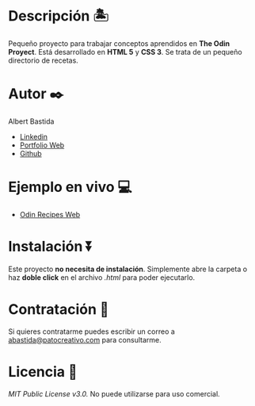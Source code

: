# Descripción 🏝️
Pequeño proyecto para trabajar conceptos aprendidos en **The Odin Proyect**. Está desarrollado en **HTML 5** y **CSS 3**. Se trata de un pequeño directorio de recetas.

# Autor ✒️
Albert Bastida
- <a href="https://linkedin.com/in/albertbastidamarfil"> Linkedin </a>
- <a href="https://patocreativo.com">Portfolio Web</a>
- <a href="https://github.com/marfil92">Github</a>

# Ejemplo en vivo 💻

- <a href="#"> Odin Recipes Web </a>

# Instalación ⏬
Este proyecto **no necesita de instalación**. Simplemente abre la carpeta o haz **doble click** en el archivo *.html* para poder ejecutarlo.

# Contratación 📌
Si quieres contratarme puedes escribir un correo a <a href="mailto:abastida@patocreativo.com">abastida@patocreativo.com</a> para consultarme.

# Licencia 📄
*MIT Public License v3.0.* No puede utilizarse para uso comercial.
